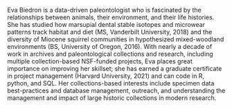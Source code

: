 Eva Biedron is a data-driven paleontologist who is fascinated by the relationships between animals, their environment, and their life histories. She has studied how marsupial dental stable isotopes and microwear patterns track habitat and diet (MS, Vanderbilt University, 2018) and the diversity of Miocene squirrel communities in hypothesized mixed-woodland environments (BS, University of Oregon, 2016). With nearly a decade of work in archives and paleontological collections and research, including multiple collection-based NSF-funded projects, Eva places great importance on improving her skillset; she has earned a graduate certificate in project management (Harvard University, 2021) and can code in R, python, and SQL. Her collections-based interests include specimen data best-practices and database management, outreach, and understanding the management and impact of large historic collections in modern research.
